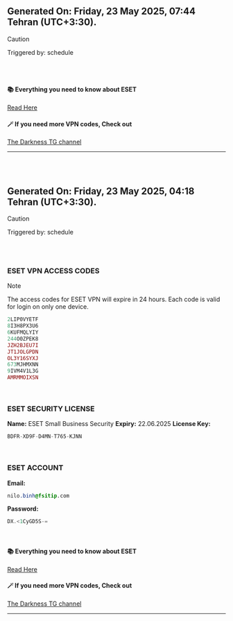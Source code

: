 ## Generated On: Friday, 23 May 2025, 07:44 Tehran (UTC+3:30).

> [!CAUTION]
> Triggered by: schedule

<br><br>

#### 📚 Everything you need to know about ESET

[Read Here](https://t.me/F_NiREvil/2113)

#### 🪄 If you need more VPN codes, Check out

[The Darkness TG channel](https://t.me/Eset_key_trial)

---

<br><br>

## Generated On: Friday, 23 May 2025, 04:18 Tehran (UTC+3:30).

> [!CAUTION]
> Triggered by: schedule

<br><br>

### ESET VPN ACCESS CODES

> [!NOTE]
> The access codes for ESET VPN will expire in 24 hours.
> Each code is valid for login on only one device.

```ruby
2LIP0VYETF
8I3H8PX3U6
6KUFMQLYIY
244O0ZPEK8
JZH2BJEU7I
JT1JOLGPDN
OL3Y16SYXJ
673MJHMXNN
9IVM4V1L3G
AMRMMOIXSN
```

<br>

### ESET SECURITY LICENSE

**Name:** ESET Small Business Security
**Expiry:** 22.06.2025
**License Key:**

```POV-Ray SDL
BDFR-XD9F-D4MN-T765-KJNN
```

<br>

### ESET ACCOUNT

**Email:**

```CSS
nilo.binh@fsitip.com
```

**Password:**

```POV-Ray SDL
DX.<1CyGD5S-=
```

<br>

#### 📚 Everything you need to know about ESET

[Read Here](https://t.me/F_NiREvil/2113)

#### 🪄 If you need more VPN codes, Check out

[The Darkness TG channel](https://t.me/Eset_key_trial)

---

<br><br>

